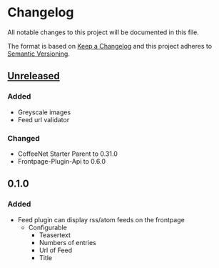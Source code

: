 # Changelog
All notable changes to this project will be documented in this file.

The format is based on [Keep a Changelog](http://keepachangelog.com/en/1.0.0/)
and this project adheres to [Semantic Versioning](http://semver.org/spec/v2.0.0.html).


## [Unreleased]
### Added
- Greyscale images
- Feed url validator

### Changed
- CoffeeNet Starter Parent to 0.31.0
- Frontpage-Plugin-Api to 0.6.0


## 0.1.0
### Added
- Feed plugin can display rss/atom feeds on the frontpage
  - Configurable
    - Teasertext
    - Numbers of entries
    - Url of Feed
    - Title


[Unreleased]: https://github.com/coffeenet/coffeenet-frontpage/compare/0.1.0...HEAD
